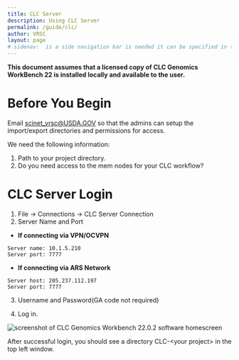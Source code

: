 ```yaml
---
title: CLC Server
description: Using CLC Server
permalink: /guide/clc/
author: VRSC
layout: page
# sidenav:  is a side navigation bar is needed it can be specified in the _data/navigation.yml file
---
```



**This document assumes that a licensed copy of CLC Genomics WorkBench 22 is installed locally and available to the user.**

# Before You Begin

Email [scinet_vrsc@USDA.GOV](mailto:scinet_vrsc@USDA.GOV?subject=CLC%20setup) so that the admins can setup the import/export directories and permissions for access.

We need the following information:
1.	Path to your project directory.
2.	Do you need access to the mem nodes for your CLC workflow?

# CLC Server Login

1.	File -> Connections -> CLC Server Connection
2.	Server Name and Port
	
  * **If connecting via VPN/OCVPN**
```
Server name: 10.1.5.210
Server port: 7777
```
  *	**If connecting via ARS Network**
```
Server host: 205.237.112.197
Server port: 7777
```
3.	Username and Password(GA code not required) 

4.	Log in.

![screenshot of CLC Genomics Workbench 22.0.2 software homescreen](/scinet-site/assets/img/CLC2.png)

After successful login, you should see a directory CLC-\<your project> in the top left window.

